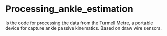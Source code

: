 # Processing_ankle_estimation
Is the code for processing the data from the Turmell Metre, a portable device for  capture ankle passive kinematics. Based on draw wire sensors.


